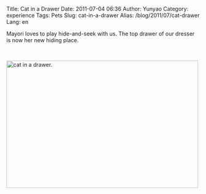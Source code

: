 Title: Cat in a Drawer
Date: 2011-07-04 06:36
Author: Yunyao
Category: experience
Tags: Pets
Slug: cat-in-a-drawer
Alias: /blog/2011/07/cat-drawer
Lang: en

Mayori loves to play hide-and-seek with us. The top drawer of our dresser is now her new hiding place.

 

<img src="http://farm6.static.flickr.com/5152/5900257646_9b93849367.jpg" width="500" height="333" alt="cat in a drawer." />
